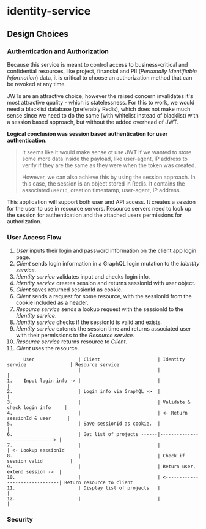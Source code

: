 # identity-service

## Design Choices

### Authentication and Authorization

Because this service is meant to control access to business-critical and confidential resources, like project, 
financial and PII (_Personally Identifiable Information_) data, it is critical to choose an authorization method 
that can be revoked at any time.

JWTs are an attractive choice, however the raised concern invalidates it's most attractive quality - which is 
statelessness. For this to work, we would need a blacklist database (preferably Redis), which does not make much sense 
since we need to do the same (with whitelist instead of blacklist) with a session based approach, but without the 
added overhead of JWT.

**Logical conclusion was session based authentication for user authentication.**

> It seems like it would make sense ot use JWT if we wanted to store some more data inside the payload, like 
> user-agent, IP address to verify if they are the same as they were when the token was created.
> 
> However, we can also achieve this by using the session approach. In this case, the session is an object stored in 
> Redis. It contains the associated `userId`, creation timestamp, user-agent,  IP address.

This application will support both user and API access. It creates a session for the user to use in resource servers. 
Resource servers need to look up the session for authentication and the attached users permissions for authorization.

### User Access Flow

1. _User_ inputs their login and password information on the client app login page.
2. _Client_ sends login information in a GraphQL login mutation to the _Identity service_.
3. _Identity service_ validates input and checks login info.
4. _Identity service_ creates session and returns sessionId with user object.
5. _Client_ saves returned sessionId as cookie.
6. _Client_ sends a request for some resource, with the sessionId from the cookie included as a header.
7. _Resource service_ sends a lookup request with the sessionId to the _Identity service_. 
8. _Identity service_ checks if the sessionId is valid and exists.
9. _Identity service_ extends the session time and returns associated user with their permissions to the _Resource service_.
9. _Resource service_ returns resource to _Client_.
10. _Client_ uses the resource.

```
      User                | Client                     | Identity service                | Resource service
       	                  |                            |                                 | 
1.    Input login info -> |                            |                                 | 
2.                        | Login info via GraphQL ->  |                                 |
3.                        |                            | Validate & check login info     | 
4.                        |                            | <- Return sessionId & user      |
5.                        | Save sessionId as cookie.  |                                 | 
6.                        | Get list of projects ------|-------------------------------> | 
7.                        |                            |                                 | <- Lookup sessionId
8.                        |                            | Check if session valid          |
9.                        |                            | Return user, extend session ->  | 
10.                       |                            | <-------------------------------| Return resource to client
11.                       | Display list of projects   |                                 | 
12.                       |                            |                                 | 
```

### Security 